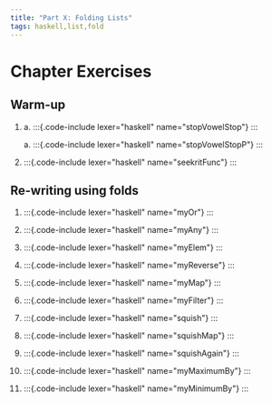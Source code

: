 ```yaml
---
title: "Part X: Folding Lists"
tags: haskell,list,fold
---
```


# Chapter Exercises
## Warm-up

1. 
    a. 
    :::{.code-include lexer="haskell" name="stopVowelStop"}
    :::

    a. 
    :::{.code-include lexer="haskell" name="stopVowelStopP"}
    :::

1. 
    :::{.code-include lexer="haskell" name="seekritFunc"}
    :::

## Re-writing using folds
1.
    :::{.code-include lexer="haskell" name="myOr"}
    :::

1.
    :::{.code-include lexer="haskell" name="myAny"}
    :::

1.
    :::{.code-include lexer="haskell" name="myElem"}
    :::

1.
    :::{.code-include lexer="haskell" name="myReverse"}
    :::

1.
    :::{.code-include lexer="haskell" name="myMap"}
    :::

1.
    :::{.code-include lexer="haskell" name="myFilter"}
    :::

1.
    :::{.code-include lexer="haskell" name="squish"}
    :::

1.
    :::{.code-include lexer="haskell" name="squishMap"}
    :::

1.
    :::{.code-include lexer="haskell" name="squishAgain"}
    :::

1.
    :::{.code-include lexer="haskell" name="myMaximumBy"}
    :::

1.
    :::{.code-include lexer="haskell" name="myMinimumBy"}
    :::

